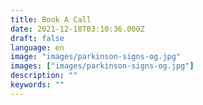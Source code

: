 ```yaml
---
title: Book A Call
date: 2021-12-18T03:10:36.000Z
draft: false
language: en
image: "images/parkinson-signs-og.jpg"
images: ["images/parkinson-signs-og.jpg"]
description: ""
keywords: ""
---
```



<!-- Calendly inline widget begin -->
<div class="calendly-inline-widget" data-url="https://calendly.com/sign-makers/30min" style="min-width:320px;height:700px;"></div>
<script type="text/javascript" src="https://assets.calendly.com/assets/external/widget.js" async></script>
<!-- Calendly inline widget end -->